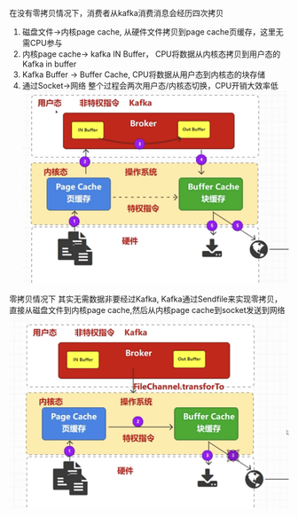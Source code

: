 在没有零拷贝情况下，消费者从kafka消费消息会经历四次拷贝
1. 磁盘文件->内核page cache, 从硬件文件拷贝到page cache页缓存，这里无需CPU参与
2. 内核page cache-> kafka IN Buffer， CPU将数据从内核态拷贝到用户态的Kafka in buffer
3. Kafka  Buffer -> Buffer Cache, CPU将数据从用户态到内核态的块存储
4. 通过Socket->网络
整个过程会两次用户态/内核态切换，CPU开销大效率低
![architect](images/48-kafka.png)

零拷贝情况下
其实无需数据非要经过Kafka, Kafka通过Sendfile来实现零拷贝，直接从磁盘文件到内核page cache,然后从内核page cache到socket发送到网络
![architect](images/49-kafka.png)
